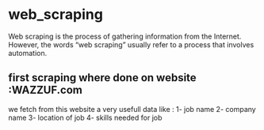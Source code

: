# web_scraping
Web scraping is the process of gathering information from the Internet. However, the words “web scraping” usually refer to a process that involves automation. 
## first scraping where done on website :WAZZUF.com
we fetch from this website a very usefull data like :
1- job name
2- company name
3- location of job
4- skills needed for job